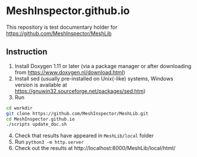# MeshInspector.github.io
This repository is test documentary holder for https://github.com/MeshInspector/MeshLib

## Instruction
1. Install Doxygen 1.11 or later (via a package manager or after downloading from https://www.doxygen.nl/download.html)
2. Install sed (usually pre-installed on Unix(-like) systems, Windows version is available at https://gnuwin32.sourceforge.net/packages/sed.htm)
3. Run 
```bash
cd workdir
git clone https://github.com/MeshInspector/MeshLib.git
cd MeshInspector.github.io
./scripts update_doc.sh
```
4. Check that results have appeared in `MeshLib/local` folder
5. Run `python3 -m http.server`
6. Check out the results at http://localhost:8000/MeshLib/local/html/
